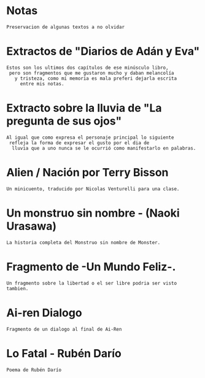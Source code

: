 # Notas
	Preservacion de algunas textos a no olvidar

# Extractos de "Diarios de Adán y Eva"
	Estos son los ultimos dos capítulos de ese minúsculo libro, 
	 pero son fragmentos que me gustaron mucho y daban melancolía
	   y tristeza, como mi memoria es mala preferi dejarla escrita
	     entre mis notas. 

# Extracto sobre la lluvia de "La pregunta de sus ojos"
	Al igual que como expresa el personaje principal lo siguiente
	 refleja la forma de expresar el gusto por el dia de
	  lluvia que a uno nunca se le ocurrió como manifestarlo en palabras.

# Alien / Nación por Terry Bisson
	Un minicuento, traducido por Nicolas Venturelli para una clase.

# Un monstruo sin nombre - (Naoki Urasawa)
	La historia completa del Monstruo sin nombre de Monster.

# Fragmento de -Un Mundo Feliz-.
	Un fragmento sobre la libertad o el ser libre podria ser visto tambien.

# Ai-ren Dialogo
	Fragmento de un dialogo al final de Ai-Ren

# Lo Fatal - Rubén Darío
	Poema de Rubén Darío